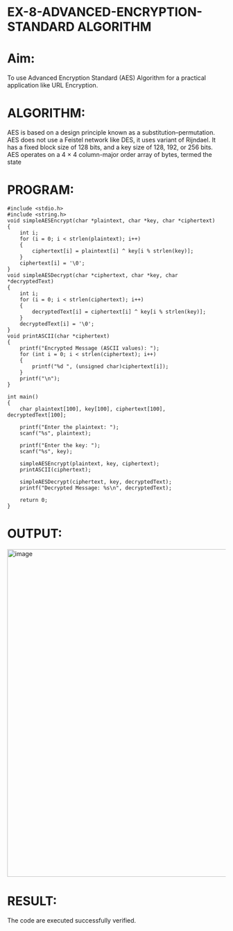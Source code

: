 # EX-8-ADVANCED-ENCRYPTION-STANDARD ALGORITHM
# Aim:
To use Advanced Encryption Standard (AES) Algorithm for a practical application like URL Encryption.

# ALGORITHM:
AES is based on a design principle known as a substitution–permutation.
AES does not use a Feistel network like DES, it uses variant of Rijndael.
It has a fixed block size of 128 bits, and a key size of 128, 192, or 256 bits.
AES operates on a 4 × 4 column-major order array of bytes, termed the state
# PROGRAM:
```
#include <stdio.h>
#include <string.h>
void simpleAESEncrypt(char *plaintext, char *key, char *ciphertext)
{
    int i;
    for (i = 0; i < strlen(plaintext); i++)
    {
        ciphertext[i] = plaintext[i] ^ key[i % strlen(key)];
    }
    ciphertext[i] = '\0'; 
}
void simpleAESDecrypt(char *ciphertext, char *key, char *decryptedText)
{
    int i;
    for (i = 0; i < strlen(ciphertext); i++)
    {
        decryptedText[i] = ciphertext[i] ^ key[i % strlen(key)];
    }
    decryptedText[i] = '\0'; 
}
void printASCII(char *ciphertext)
{
    printf("Encrypted Message (ASCII values): ");
    for (int i = 0; i < strlen(ciphertext); i++)
    {
        printf("%d ", (unsigned char)ciphertext[i]);
    }
    printf("\n");
}

int main()
{
    char plaintext[100], key[100], ciphertext[100], decryptedText[100];

    printf("Enter the plaintext: ");
    scanf("%s", plaintext);

    printf("Enter the key: ");
    scanf("%s", key);

    simpleAESEncrypt(plaintext, key, ciphertext);
    printASCII(ciphertext);

    simpleAESDecrypt(ciphertext, key, decryptedText);
    printf("Decrypted Message: %s\n", decryptedText);

    return 0;
}
```

# OUTPUT:
<img width="1648" height="755" alt="image" src="https://github.com/user-attachments/assets/2e574042-e6e6-4e23-a51f-617528b7fc3e" />



# RESULT:
The code are executed successfully verified.

